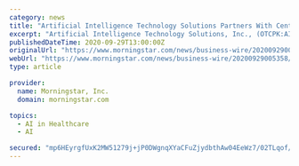 ```yaml
---
category: news
title: "Artificial Intelligence Technology Solutions Partners With Centralized Vision to Expand Premium Service Offerings"
excerpt: "Artificial Intelligence Technology Solutions, Inc., (OTCPK:AITX), is pleased to announce that its wholly-owned subsidiary Robotic Assistance Devices (RAD) is now offering its customers an expanded suite of managed remote services through a partnership formed with third-party monitoring pioneer Centralized Vision."
publishedDateTime: 2020-09-29T13:00:00Z
originalUrl: "https://www.morningstar.com/news/business-wire/20200929005358/artificial-intelligence-technology-solutions-partners-with-centralized-vision-to-expand-premium-service-offerings"
webUrl: "https://www.morningstar.com/news/business-wire/20200929005358/artificial-intelligence-technology-solutions-partners-with-centralized-vision-to-expand-premium-service-offerings"
type: article

provider:
  name: Morningstar, Inc.
  domain: morningstar.com

topics:
  - AI in Healthcare
  - AI

secured: "mp6HEyrgfUxK2MW51279j+jP0DWgnqXYaCFuZjydbthAw04EeWz7/02TLqof/OzjsvF7cmNHXC+0m9xQrsWYvnTKodYQxsFiuixXx+09HDlhlvN2gaY5vtFomAsGArlnNdNqvplRiSS5AgHUf6p/EVDsrTfCWrMBdnPTDNS1+MjibGo4VLPphHM81b43wNAN0fJeCxyY0eoBF7PJS4JXSf+BMW3+OSgtXZzQ9cPIQvLVtzKxe9OzUzciuIlWA/l3ug6Fk0B3w4163LsuL+fiBM3sNkDWT0h8C+PsUjhLL+YmzJ6LFOMpUEjPA9x1hWUKMSqRiP6pbr6S5sYSzJAZkaMlqgG8tSyt3WN/VNmdU6k=;HwT5YCFWLbiFKfa8ZYirzw=="
---
```


